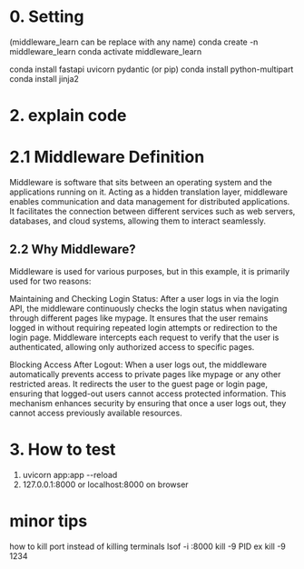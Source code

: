# 0. Setting

(middleware_learn can be replace with any name)
conda create -n middleware_learn
conda activate middleware_learn

conda install fastapi uvicorn pydantic (or pip)
conda install python-multipart
conda install jinja2

# 2. explain code

# 2.1 Middleware Definition

Middleware is software that sits between an operating system and the applications running on it. Acting as a hidden translation layer, middleware enables communication and data management for distributed applications. It facilitates the connection between different services such as web servers, databases, and cloud systems, allowing them to interact seamlessly.

## 2.2 Why Middleware?

Middleware is used for various purposes, but in this example, it is primarily used for two reasons:

Maintaining and Checking Login Status:
After a user logs in via the login API, the middleware continuously checks the login status when navigating through different pages like mypage. It ensures that the user remains logged in without requiring repeated login attempts or redirection to the login page. Middleware intercepts each request to verify that the user is authenticated, allowing only authorized access to specific pages.

Blocking Access After Logout:
When a user logs out, the middleware automatically prevents access to private pages like mypage or any other restricted areas. It redirects the user to the guest page or login page, ensuring that logged-out users cannot access protected information. This mechanism enhances security by ensuring that once a user logs out, they cannot access previously available resources.

# 3. How to test

1. uvicorn app:app --reload
2. 127.0.0.1:8000 or localhost:8000 on browser

# minor tips

how to kill port instead of killing terminals
lsof -i :8000
kill -9 PID ex kill -9 1234
